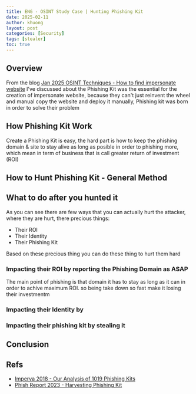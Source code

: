 ```yaml
---
title: ENG - OSINT Study Case | Hunting Phishing Kit
date: 2025-02-11
author: khuong
layout: post
categories: [Security]
tags: [stealer]   
toc: true
---
```


## Overview

From the blog [Jan 2025 OSINT Techniques - How to find impersonate website](https://0xdefh.github.io/posts/OSINT-TTP-How-to-find-impersonate-website/) I've discussed about the Phishing Kit was the essential for the
creation of impersonate website, because they can't just reinvent  the wheel and manual copy the website and deploy it manually, Phishing kit was born in order to solve their problem

## How Phishing Kit Work

Create a Phishing Kit is easy, the hard part is how to keep the phishing domain & site to stay alive as long as posible in order to phishing more, which mean in term of business that is call greater return of investment (ROI)


## How to Hunt Phishing Kit - General Method


## What to do after you hunted it

As you can see there are few ways that you can actually hurt the attacker, where they are hurt, there precious things: 

* Their ROI 
* Their Identity
* Their Phishing Kit

Based on these precious thing you can do these thing to hurt them hard

### Impacting their ROI by reporting the Phishing Domain as ASAP

The main point of phishing is that domain it has to stay as long as it can in order to achive maximum ROI. so being take down so fast make it losing their investmentm 


### Impacting their Identity by

### Impacting their phishing kit by stealing it 

## Conclusion 


## Refs 

- [Imperva 2018 - Our Analysis of 1019 Phishing Kits](https://www.imperva.com/blog/archive/our-analysis-of-1019-phishing-kits/)
- [Phish Report 2023 - Harvesting Phishing Kit](https://phish.report/blog/harvesting-phishing-kits)
